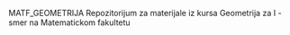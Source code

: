 MATF_GEOMETRIJA
Repozitorijum za materijale iz kursa Geometrija za I - smer na Matematickom fakultetu
